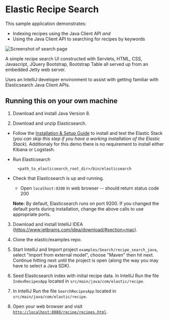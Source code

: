 # Elastic Recipe Search

This sample application demonstrates:
* Indexing recipes using the Java Client API *and*
* Using the Java Client API to searching for recipes by keywords


![Screenshot of search page](https://snag.gy/GqMvDB.jpg)

A simple recipe search UI constructed with Servlets, HTML, CSS, Javascript, JQuery Bootstrap, Bootstrap Table all served up from an embedded Jetty web server. 

Uses an IntelliJ developer environment to assist with getting familiar with Elasticsearch Java Client APIs.


## Running this on your own machine

1. Download and install Java Version 8.

2. Download and unzip Elasticsearch.

* Follow the [Installation & Setup Guide](https://github.com/elastic/examples/blob/master/Installation%20and%20Setup.md) to install and test the Elastic Stack (*you can skip this step if you have a working installation of the Elastic Stack*).  Additionaly for this demo there is no requirement to install either Kibana or Logstash.

* Run Elasticsearch
  ```shell
    <path_to_elasticsearch_root_dir>/bin/elasticsearch
    ```

* Check that Elasticsearch is up and running.
  - Open `localhost:9200` in web browser -- should return status code 200

  **Note:** By default, Elasticsearch runs on port 9200. If you changed the default ports during installation, change the above calls to use appropriate ports.

3. Download and install IntelliJ IDEA (https://www.jetbrains.com/idea/download/#section=mac).

4. Clone the elastic/examples repo.

5. Start IntelliJ and Import project `examples/Search/recipe_search_java`, select "import from external model", choose "Maven" then hit next.  Continue hitting next until the project is open (along the way you may have to select a Java SDK).

6. Seed Elasticsearch index with initial recipe data. In IntelliJ Run the file `IndexRecipesApp` located in `src/main/java/com/elastic/recipe`.

7. In IntelliJ Run the file `SearchRecipesApp` located in `src/main/java/com/elastic/recipe`.
   
8. Open your web browser and visit [`http://localhost:8080/recipe/recipes.html`](http://localhost:8080/recipe/recipes.html).
